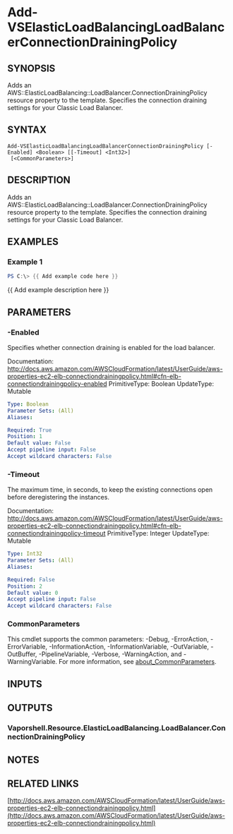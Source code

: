 # Add-VSElasticLoadBalancingLoadBalancerConnectionDrainingPolicy

## SYNOPSIS
Adds an AWS::ElasticLoadBalancing::LoadBalancer.ConnectionDrainingPolicy resource property to the template.
Specifies the connection draining settings for your Classic Load Balancer.

## SYNTAX

```
Add-VSElasticLoadBalancingLoadBalancerConnectionDrainingPolicy [-Enabled] <Boolean> [[-Timeout] <Int32>]
 [<CommonParameters>]
```

## DESCRIPTION
Adds an AWS::ElasticLoadBalancing::LoadBalancer.ConnectionDrainingPolicy resource property to the template.
Specifies the connection draining settings for your Classic Load Balancer.

## EXAMPLES

### Example 1
```powershell
PS C:\> {{ Add example code here }}
```

{{ Add example description here }}

## PARAMETERS

### -Enabled
Specifies whether connection draining is enabled for the load balancer.

Documentation: http://docs.aws.amazon.com/AWSCloudFormation/latest/UserGuide/aws-properties-ec2-elb-connectiondrainingpolicy.html#cfn-elb-connectiondrainingpolicy-enabled
PrimitiveType: Boolean
UpdateType: Mutable

```yaml
Type: Boolean
Parameter Sets: (All)
Aliases:

Required: True
Position: 1
Default value: False
Accept pipeline input: False
Accept wildcard characters: False
```

### -Timeout
The maximum time, in seconds, to keep the existing connections open before deregistering the instances.

Documentation: http://docs.aws.amazon.com/AWSCloudFormation/latest/UserGuide/aws-properties-ec2-elb-connectiondrainingpolicy.html#cfn-elb-connectiondrainingpolicy-timeout
PrimitiveType: Integer
UpdateType: Mutable

```yaml
Type: Int32
Parameter Sets: (All)
Aliases:

Required: False
Position: 2
Default value: 0
Accept pipeline input: False
Accept wildcard characters: False
```

### CommonParameters
This cmdlet supports the common parameters: -Debug, -ErrorAction, -ErrorVariable, -InformationAction, -InformationVariable, -OutVariable, -OutBuffer, -PipelineVariable, -Verbose, -WarningAction, and -WarningVariable. For more information, see [about_CommonParameters](http://go.microsoft.com/fwlink/?LinkID=113216).

## INPUTS

## OUTPUTS

### Vaporshell.Resource.ElasticLoadBalancing.LoadBalancer.ConnectionDrainingPolicy
## NOTES

## RELATED LINKS

[http://docs.aws.amazon.com/AWSCloudFormation/latest/UserGuide/aws-properties-ec2-elb-connectiondrainingpolicy.html](http://docs.aws.amazon.com/AWSCloudFormation/latest/UserGuide/aws-properties-ec2-elb-connectiondrainingpolicy.html)

